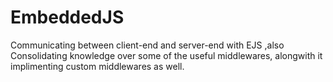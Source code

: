 # EmbeddedJS
Communicating between client-end and server-end with EJS ,also Consolidating knowledge over some of the useful middlewares, alongwith it implimenting custom middlewares as well. 
